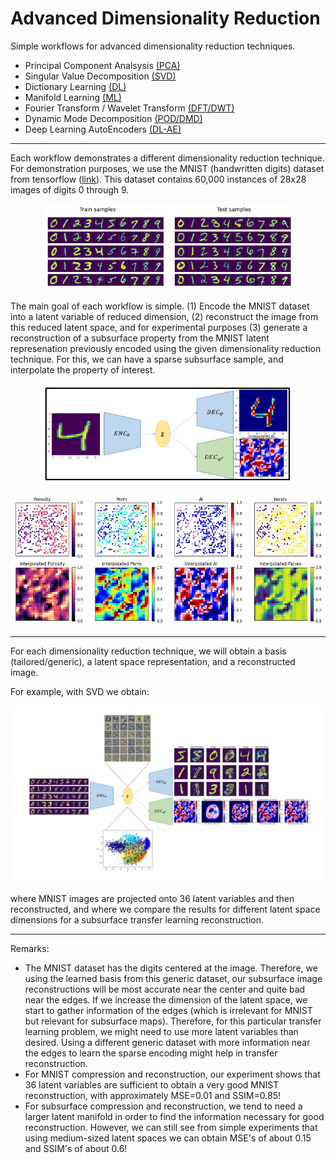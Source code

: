 # Advanced Dimensionality Reduction
Simple workflows for advanced dimensionality reduction techniques. 
- Principal Component Analsysis [(PCA)](https://github.com/misaelmmorales/Dimensionality-Reduction/blob/main/ADR_PCA.ipynb)
- Singular Value Decomposition [(SVD)](https://github.com/misaelmmorales/Dimensionality-Reduction/blob/main/ADR_SVD.ipynb)
- Dictionary Learning [(DL)](https://github.com/misaelmmorales/Dimensionality-Reduction/blob/main/ADR_DictionaryLearning.ipynb)
- Manifold Learning [(ML)](https://github.com/misaelmmorales/Dimensionality-Reduction/blob/main/ADR_Manifold.ipynb)
- Fourier Transform / Wavelet Transform [(DFT/DWT)](https://github.com/misaelmmorales/Dimensionality-Reduction/blob/main/ADR_DFT_DWT.ipynb)
- Dynamic Mode Decomposition [(POD/DMD)](https://github.com/misaelmmorales/Dimensionality-Reduction/blob/main/ADR_POD_DMD.ipynb)
- Deep Learning AutoEncoders [(DL-AE)](https://github.com/misaelmmorales/Dimensionality-Reduction/blob/main/ADR_DeepLearn.ipynb)

***
Each workflow demonstrates a different dimensionality reduction technique. For demonstration purposes, we use the MNIST (handwritten digits) dataset from tensorflow ([link](https://www.tensorflow.org/api_docs/python/tf/keras/datasets/mnist)). This dataset contains 60,000 instances of 28x28 images of digits 0 through 9.
<p align="center">
  <img src="https://github.com/misaelmmorales/Dimensionality-Reduction/blob/main/images/MNIST_samples.png", width=400>
</p> 

The main goal of each workflow is simple. (1) Encode the MNIST dataset into a latent variable of reduced dimension, (2) reconstruct the image from this reduced latent space, and for experimental purposes (3) generate a reconstruction of a subsurface property from the MNIST latent represenation previously encoded using the given dimensionality reduction technique. For this, we can have a sparse subsurface sample, and interpolate the property of interest.
<p align="center">
  <img src="https://github.com/misaelmmorales/Dimensionality-Reduction/blob/main/images/enc_dec_diagram.png", width=400>
</p> 
<p align="center">
    <img src="https://github.com/misaelmmorales/Dimensionality-Reduction/blob/main/images/interp_subsurface_data.png", width=500>
</p>

***
For each dimensionality reduction technique, we will obtain a basis (tailored/generic), a latent space representation, and a reconstructed image. 

For example, with SVD we obtain:
<p align="center">
  <img src="https://github.com/misaelmmorales/Dimensionality-Reduction/blob/main/images/adr_complete.JPG">
</p> 
where MNIST images are projected onto 36 latent variables and then reconstructed, and where we compare the results for different latent space dimensions for a subsurface transfer learning reconstruction.

***
Remarks:
- The MNIST dataset has the digits centered at the image. Therefore, we using the learned basis from this generic dataset, our subsurface image reconstructions will be most accurate near the center and quite bad near the edges. If we increase the dimension of the latent space, we start to gather information of the edges (which is irrelevant for MNIST but relevant for subsurface maps). Therefore, for this particular transfer learning problem, we might need to use more latent variables than desired. Using a different generic dataset with more information near the edges to learn the sparse encoding might help in transfer reconstruction.
- For MNIST compression and reconstruction, our experiment shows that 36 latent variables are sufficient to obtain a very good MNIST reconstruction, with approximately MSE=0.01 and SSIM=0.85!
- For subsurface compression and reconstruction, we tend to need a larger latent manifold in order to find the information necessary for good reconstruction. However, we can still see from simple experiments that using medium-sized latent spaces we can obtain MSE's of about 0.15 and SSIM's of about 0.6!
